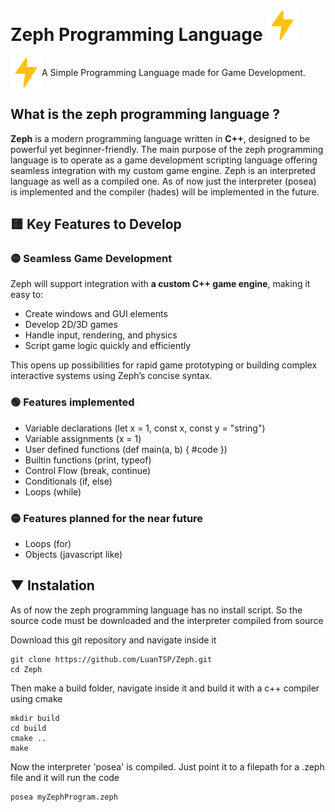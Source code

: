 # Zeph Programming Language <img src="./zeph.svg" width=50px>

<div style="display: flex; align-items: center">
<img src="./zeph.svg" width=50px> A Simple Programming Language made for Game Development.
</div>

## What is the zeph programming language ?

**Zeph** is a modern programming language written in **C++**, designed to be powerful yet beginner-friendly. The main purpose of the zeph programming language is to operate as a game development scripting language offering seamless integration with my custom game engine. Zeph is an interpreted language as well as a compiled one. As of now just the interpreter (posea) is implemented and the compiler (hades) will be implemented in the future.

## 🟨 Key Features to Develop

### 🟡 Seamless Game Development

Zeph will support integration with **a custom C++ game engine**, making it easy to:

- Create windows and GUI elements  
- Develop 2D/3D games  
- Handle input, rendering, and physics  
- Script game logic quickly and efficiently  

This opens up possibilities for rapid game prototyping or building complex interactive systems using Zeph’s concise syntax.

### 🟢 Features implemented
- Variable declarations (let x = 1, const x, const y = "string")
- Variable assignments (x = 1)
- User defined functions (def main(a, b) { #code })
- Builtin functions (print, typeof)
- Control Flow (break, continue)
- Conditionals (if, else)
- Loops (while)

### 🟡 Features planned for the near future
- Loops (for)
- Objects (javascript like)

## ▼ Instalation

As of now the zeph programming language has no install script. So the source code must be downloaded and the interpreter compiled from source

Download this git repository and navigate inside it
```
git clone https://github.com/LuanTSP/Zeph.git
cd Zeph
```

Then make a build folder, navigate inside it and build it with a c++ compiler using cmake
```
mkdir build
cd build
cmake ..
make
```

Now the interpreter 'posea' is compiled. Just point it to a filepath for a .zeph file and it will run the code
```
posea myZephProgram.zeph
```